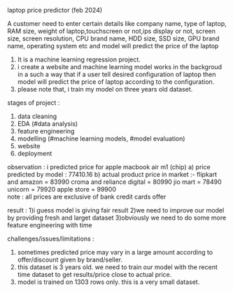 laptop price predictor (feb 2024)

A customer need to enter certain details like company name, type of laptop, RAM size, weight of laptop,touchscreen or not,ips display or not, screen size, screen resolution, CPU brand name, HDD size, SSD size, GPU brand name, operating system etc and model will predict the price of the laptop


1. It is a machine learning regression project.
2. i create a website and machine learning model works in the backgroud in a such a way that if a user tell desired configuration of laptop then model will predict the price of laptop according to the configuration.
3. please note that, i train my model on three years old dataset.

stages of project :
1. data cleaning
2. EDA (#data analysis)
3. feature engineering
4. modelling (#machine learning models, #model evaluation)
5. website
6. deployment


observation :
i predicted price for apple macbook air m1 (chip)
a) price predicted by model : 77410.16
b) actual product price in market :-
    flipkart and amazon = 83990
    croma and reliance digital = 80990
    jio mart = 78490
    unicorn = 79920
    apple store = 99900                      
note : all prices are exclusive of bank credit cards offer

result : 1)i guess model is giving fair result
         2)we need to improve our model by providing fresh and larget dataset
         3)obviously we need to do some more feature engineering with time 


challenges/issues/limitations : 
1. sometimes predicted price may vary in a large amount according to offer/discount given by brand/seller.
2. this dataset is 3 years old. we need to train our model with the recent time dataset to get results/price close to actual price.
3. model is trained on 1303 rows only. this is a very small dataset.

